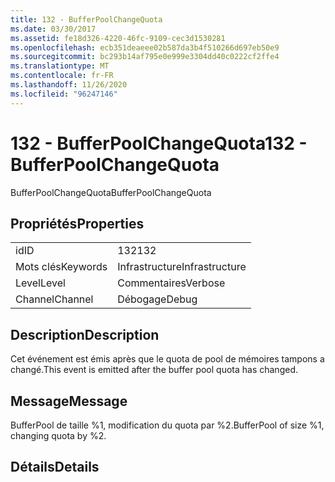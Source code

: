 ```yaml
---
title: 132 - BufferPoolChangeQuota
ms.date: 03/30/2017
ms.assetid: fe18d326-4220-46fc-9109-cec3d1530281
ms.openlocfilehash: ecb351deaeee02b587da3b4f510266d697eb50e9
ms.sourcegitcommit: bc293b14af795e0e999e3304dd40c0222cf2ffe4
ms.translationtype: MT
ms.contentlocale: fr-FR
ms.lasthandoff: 11/26/2020
ms.locfileid: "96247146"
---
```

# <a name="132---bufferpoolchangequota"></a><span data-ttu-id="fc38a-102">132 - BufferPoolChangeQuota</span><span class="sxs-lookup"><span data-stu-id="fc38a-102">132 - BufferPoolChangeQuota</span></span>

<span data-ttu-id="fc38a-103">BufferPoolChangeQuota</span><span class="sxs-lookup"><span data-stu-id="fc38a-103">BufferPoolChangeQuota</span></span>  
  
## <a name="properties"></a><span data-ttu-id="fc38a-104">Propriétés</span><span class="sxs-lookup"><span data-stu-id="fc38a-104">Properties</span></span>  
  
|||  
|-|-|  
|<span data-ttu-id="fc38a-105">id</span><span class="sxs-lookup"><span data-stu-id="fc38a-105">ID</span></span>|<span data-ttu-id="fc38a-106">132</span><span class="sxs-lookup"><span data-stu-id="fc38a-106">132</span></span>|  
|<span data-ttu-id="fc38a-107">Mots clés</span><span class="sxs-lookup"><span data-stu-id="fc38a-107">Keywords</span></span>|<span data-ttu-id="fc38a-108">Infrastructure</span><span class="sxs-lookup"><span data-stu-id="fc38a-108">Infrastructure</span></span>|  
|<span data-ttu-id="fc38a-109">Level</span><span class="sxs-lookup"><span data-stu-id="fc38a-109">Level</span></span>|<span data-ttu-id="fc38a-110">Commentaires</span><span class="sxs-lookup"><span data-stu-id="fc38a-110">Verbose</span></span>|  
|<span data-ttu-id="fc38a-111">Channel</span><span class="sxs-lookup"><span data-stu-id="fc38a-111">Channel</span></span>|<span data-ttu-id="fc38a-112">Débogage</span><span class="sxs-lookup"><span data-stu-id="fc38a-112">Debug</span></span>|  
  
## <a name="description"></a><span data-ttu-id="fc38a-113">Description</span><span class="sxs-lookup"><span data-stu-id="fc38a-113">Description</span></span>  

 <span data-ttu-id="fc38a-114">Cet événement est émis après que le quota de pool de mémoires tampons a changé.</span><span class="sxs-lookup"><span data-stu-id="fc38a-114">This event is emitted after the buffer pool quota has changed.</span></span>  
  
## <a name="message"></a><span data-ttu-id="fc38a-115">Message</span><span class="sxs-lookup"><span data-stu-id="fc38a-115">Message</span></span>  

 <span data-ttu-id="fc38a-116">BufferPool de taille %1, modification du quota par %2.</span><span class="sxs-lookup"><span data-stu-id="fc38a-116">BufferPool of size %1, changing quota by %2.</span></span>  
  
## <a name="details"></a><span data-ttu-id="fc38a-117">Détails</span><span class="sxs-lookup"><span data-stu-id="fc38a-117">Details</span></span>

